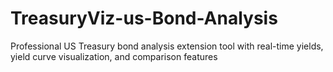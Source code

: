 # TreasuryViz-us-Bond-Analysis
Professional US Treasury bond analysis extension tool with real-time yields, yield curve visualization, and comparison features
